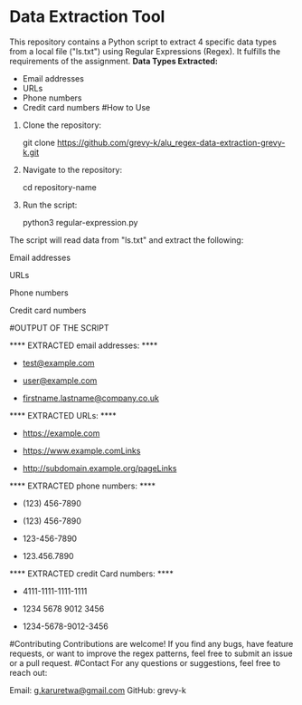 # Data Extraction Tool

This repository contains a Python script to extract 4 specific data types from a local file ("ls.txt") using Regular Expressions (Regex). It fulfills the requirements of the assignment.
 **Data Types Extracted:**
   - Email addresses
   - URLs
   - Phone numbers
   - Credit card numbers
#How to Use

1. Clone the repository:
  
   git clone https://github.com/grevy-k/alu_regex-data-extraction-grevy-k.git

2. Navigate to the repository:

   cd repository-name

3. Run the script:

   python3 regular-expression.py

The script will read data from "ls.txt" and extract the following:

 Email addresses

 URLs

 Phone numbers

 Credit card numbers



#OUTPUT OF THE SCRIPT


 **** EXTRACTED email addresses: ****
  - test@example.com

  - user@example.com

  - firstname.lastname@company.co.uk

 **** EXTRACTED URLs: ****
  - https://example.com

  - https://www.example.comLinks

  - http://subdomain.example.org/pageLinks

 **** EXTRACTED phone numbers: ****
  - (123) 456-7890

  - (123) 456-7890

  - 123-456-7890

  - 123.456.7890

 **** EXTRACTED credit Card numbers: ****
  - 4111-1111-1111-1111

  - 1234 5678 9012 3456

  - 1234-5678-9012-3456

#Contributing
Contributions are welcome! If you find any bugs, have feature requests, or want to improve the regex patterns, feel free to submit an issue or a pull request.
#Contact
For any questions or suggestions, feel free to reach out:

Email: g.karuretwa@gmail.com
GitHub: grevy-k

